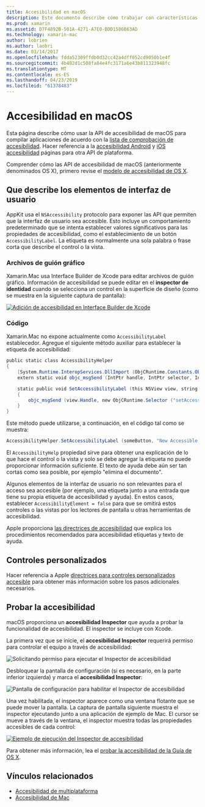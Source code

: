 ```yaml
---
title: Accesibilidad en macOS
description: Este documento describe cómo trabajar con características de accesibilidad de macOS en una aplicación de Xamarin.Mac. Describe los elementos de interfaz de usuario donde se describe en los guiones gráficos y código, controles personalizados y la accesibilidad de pruebas.
ms.prod: xamarin
ms.assetid: D7F4892B-501A-4271-A7E0-BDD1586B63AD
ms.technology: xamarin-mac
author: lobrien
ms.author: laobri
ms.date: 03/14/2017
ms.openlocfilehash: fdda52309ffdb0d32cc42a4dff052cd9050b1e4f
ms.sourcegitcommit: 4b402d1c508fa84e4fc3171a6e43b811323948fc
ms.translationtype: MT
ms.contentlocale: es-ES
ms.lasthandoff: 04/23/2019
ms.locfileid: "61378483"
---
```

# <a name="accessibility-on-macos"></a>Accesibilidad en macOS

Esta página describe cómo usar la API de accesibilidad de macOS para compilar aplicaciones de acuerdo con la [lista de comprobación de accesibilidad](~/cross-platform/app-fundamentals/accessibility.md).
Hacer referencia a la [accesibilidad Android](~/android/app-fundamentals/accessibility.md) y [iOS accesibilidad](~/ios/app-fundamentals/accessibility.md) páginas para otra API de plataforma.

Comprender cómo las API de accesibilidad de macOS (anteriormente denominados OS X), primero revise el [modelo de accesibilidad de OS X](https://developer.apple.com/library/mac/documentation/Accessibility/Conceptual/AccessibilityMacOSX/OSXAXmodel.html).

## <a name="describing-ui-elements"></a>Que describe los elementos de interfaz de usuario

AppKit usa el `NSAccessibility` protocolo para exponer las API que permiten que la interfaz de usuario sea accesible. Esto incluye un comportamiento predeterminado que se intenta establecer valores significativos para las propiedades de accesibilidad, como el establecimiento de un botón `AccessibilityLabel`. La etiqueta es normalmente una sola palabra o frase corta que describe el control o la vista.

### <a name="storyboard-files"></a>Archivos de guión gráfico

Xamarin.Mac usa Interface Builder de Xcode para editar archivos de guión gráfico.
Información de accesibilidad se puede editar en el **inspector de identidad** cuando se selecciona un control en la superficie de diseño (como se muestra en la siguiente captura de pantalla):

[![Adición de accesibilidad en Interface Builder de Xcode](accessibility-images/xcode.png "adición de accesibilidad en Interface Builder de Xcode")](accessibility-images/xcode-large.png#lightbox)

### <a name="code"></a>Código

Xamarin.Mac no expone actualmente como `AccessibilityLabel` establecedor.  Agregue el siguiente método auxiliar para establecer la etiqueta de accesibilidad:

```csharp
public static class AccessibilityHelper
{
    [System.Runtime.InteropServices.DllImport (ObjCRuntime.Constants.ObjectiveCLibrary)]
    extern static void objc_msgSend (IntPtr handle, IntPtr selector, IntPtr label);

    static public void SetAccessibilityLabel (this NSView view, string value)
    {
        objc_msgSend (view.Handle, new ObjCRuntime.Selector ("setAccessibilityLabel:").Handle, new NSString (value).Handle);
    }
}
```

Este método puede utilizarse, a continuación, en el código tal como se muestra:

```csharp
AccessibilityHelper.SetAccessibilityLabel (someButton, "New Accessible Description");
```

El `AccessibilityHelp` propiedad sirve para obtener una explicación de lo que hace el control o la vista y solo se debe agregar la etiqueta no puede proporcionar información suficiente. El texto de ayuda debe aún ser tan cortas como sea posible, por ejemplo "elimina el documento".

Algunos elementos de la interfaz de usuario no son relevantes para el acceso sea accesible (por ejemplo, una etiqueta junto a una entrada que tiene su propia etiqueta de accesibilidad y ayuda).
En estos casos, establecer `AccessibilityElement = false` para que se omitirá estos controles o las vistas por los lectores de pantalla u otras herramientas de accesibilidad.

Apple proporciona [las directrices de accesibilidad](https://developer.apple.com/library/mac/documentation/Accessibility/Conceptual/AccessibilityMacOSX/EnhancingtheAccessibilityofStandardAppKitControls.html) que explica los procedimientos recomendados para accesibilidad etiquetas y texto de ayuda.

## <a name="custom-controls"></a>Controles personalizados

Hacer referencia a Apple [directrices para controles personalizados accesible](https://developer.apple.com/library/mac/documentation/Accessibility/Conceptual/AccessibilityMacOSX/ImplementingAccessibilityforCustomControls.html) para obtener más información sobre los pasos adicionales necesarios.

## <a name="testing-accessibility"></a>Probar la accesibilidad

macOS proporciona un **accesibilidad Inspector** que ayuda a probar la funcionalidad de accesibilidad. El inspector se incluye con Xcode.

La primera vez que se inicie, el **accesibilidad Inspector** requerirá permiso para controlar el equipo a través de accesibilidad:

![Solicitando permiso para ejecutar el Inspector de accesibilidad](accessibility-images/accessibility-inspector-1.png "solicitando permiso para ejecutar el Inspector de accesibilidad")

Desbloquear la pantalla de configuración (si es necesario, en la parte inferior izquierda) y marca el **accesibilidad Inspector**:

![Pantalla de configuración para habilitar el Inspector de accesibilidad](accessibility-images/accessibility-inspector-2.png "pantalla de configuración para habilitar el Inspector de accesibilidad")

Una vez habilitada, el inspector aparece como una ventana flotante que se puede mover la pantalla. La captura de pantalla siguiente muestra el inspector ejecutando junto a una aplicación de ejemplo de Mac. El cursor se mueve a través de la ventana, el inspector muestra todas las propiedades accesibles de cada control:

[![Ejemplo de ejecución del Inspector de accesibilidad](accessibility-images/accessibility-example.png "ejecución del Inspector de ejemplo de accesibilidad")](accessibility-images/accessibility-example-large.png#lightbox)

Para obtener más información, lea el [probar la accesibilidad de la Guía de OS X](https://developer.apple.com/library/mac/documentation/Accessibility/Conceptual/AccessibilityMacOSX/OSXAXTestingApps.html).



## <a name="related-links"></a>Vínculos relacionados

- [Accesibilidad de multiplataforma](~/cross-platform/app-fundamentals/accessibility.md)
- [Accesibilidad de Mac](https://www.apple.com/accessibility/mac/)
